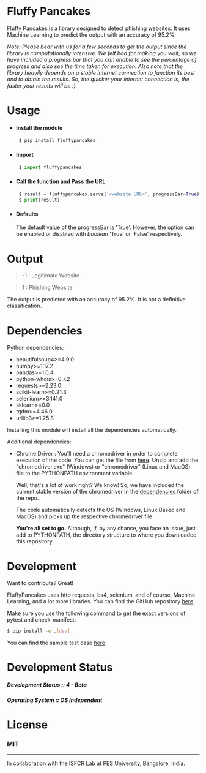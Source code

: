 # Fluffy Pancakes

Fluffy Pancakes is a library designed to detect phishing websites. It uses Machine Learning to predict the output with an accuracy of 95.2%. 

*Note: Please bear with us for a few seconds to get the output since the library is computationally intensive. We felt bad for making you wait, so we have included a progress bar that you can enable to see the percentage of progress and also see the time taken for execution. Also note that the library heavily depends on a stable internet connection to function its best and to obtain the results. So, the quicker your internet connection is, the faster your results will be :).*


# Usage

- #### Install the module
    ```sh
     $ pip install fluffypancakes
    ```

- #### Import 
    ```py
     $ import fluffypancakes
     ```

- #### Call the function and Pass the URL 
    ```py
     $ result = fluffypancakes.serve('<website URL>', progressBar=True)
     $ print(result)
     ```

- #### Defaults
     The default value of the progressBar is 'True'. However, the option can be enabled or disabled with *boolean* 'True' or 'False' respectively.


# Output
> -1 : Legitimate Website

> 1 : Phishing Website


The output is predicted with an accuracy of 95.2%. It is not a definitive classification. 

# Dependencies

Python dependencies:

- beautifulsoup4>=4.9.0
- numpy>=1.17.2
- pandas>=1.0.4
- python-whois>=0.7.2
- requests>=2.23.0
- scikit-learn>=0.21.3
- selenium>=3.141.0
- sklearn>=0.0
- tqdm>=4.46.0
- urllib3>=1.25.8

Installing this module will install all the dependencies automatically.

Additional dependencies:

- Chrome Driver : You'll need a chromedriver in order to complete execution of the code. You can get the file from [here](https://chromedriver.chromium.org/). Unzip and add the "chromedriver.exe" (Windows) or "chromedriver" (Linux and MacOS) file to the PYTHONPATH environment variable.

    Well, that's a lot of work right? We know! So, we have included the current stable version of the chromedriver in the [dependencies](https://github.com/suhasrsharma/FluffyPancakes/tree/master/dependencies) folder of the repo.

    The code automatically detects the OS (Windows, Linux Based and MacOS) and picks up the respective chromedriver file.

    **You're all set to go.** Although, if, by any chance, you face an issue, just add to PYTHONPATH, the directory structure to where you downloaded this repository.


# Development

Want to contribute? Great!

FluffyPancakes uses http requests, bs4, selenium, and of course, Machine Learning, and a lot more libraries. 
You can find the GitHub repository [here](https://github.com/suhasrsharma/FluffyPancakes).


Make sure you use the following command to get the exact versions of pytest and check-manifest:

```sh
$ pip install -e .[dev]
```

You can find the sample test case [here](https://github.com/suhasrsharma/FluffyPancakes/blob/master/src/sample_test.py).



# Development Status
##### Development Status :: 4 - Beta
##### Operating System :: OS Independent

# License
### MIT
---

In collaboration with the [ISFCR Lab](https://research.pes.edu/isfcr/) at [PES University](https://www.pes.edu/), Bangalore, India.